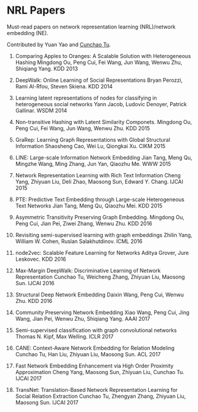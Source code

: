 # NRL Papers
Must-read papers on network representation learning (NRL)/network embedding (NE).

Contributed by Yuan Yao and [Cunchao Tu](http://thunlp.org/~tcc/).

1. Comparing Apples to Oranges: A Scalable Solution with Heterogeneous Hashing
Mingdong Ou, Peng Cui, Fei Wang, Jun Wang, Wenwu Zhu, Shiqiang Yang.  KDD 2013

1. DeepWalk: Online Learning of Social Representations
Bryan Perozzi, Rami Al-Rfou, Steven Skiena.  KDD 2014

1. Learning latent representations of nodes for classifying in heterogeneous social networks
Yann Jacob, Ludovic Denoyer, Patrick Gallinar. WSDM 2014

1. Non-transitive Hashing with Latent Similarity Componets.
Mingdong Ou, Peng Cui, Fei Wang, Jun Wang, Wenwu Zhu.  KDD 2015

1. GraRep: Learning Graph Representations with Global Structural Information
Shaosheng Cao, Wei Lu, Qiongkai Xu.  CIKM 2015

1. LINE: Large-scale Information Network Embedding
Jian Tang, Meng Qu, Mingzhe Wang, Ming Zhang, Jun Yan, Qiaozhu Me.  WWW 2015

1. Network Representation Learning with Rich Text Information
Cheng Yang, Zhiyuan Liu, Deli Zhao, Maosong Sun, Edward Y. Chang.  IJCAI 2015

1. PTE: Predictive Text Embedding through Large-scale Heterogeneous Text Networks
Jian Tang, Meng Qu, Qiaozhu Mei.  KDD 2015

1. Asymmetric Transitivity Preserving Graph Embedding.
Mingdong Ou, Peng Cui, Jian Pei, Ziwei Zhang, Wenwu Zhu.  KDD 2016

1. Revisiting semi-supervised learning with graph embeddings
Zhilin Yang, William W. Cohen, Ruslan Salakhutdinov. ICML 2016

1. node2vec: Scalable Feature Learning for Networks
Aditya Grover, Jure Leskovec.  KDD 2016

1. Max-Margin DeepWalk: Discriminative Learning of Network Representation
Cunchao Tu, Weicheng Zhang, Zhiyuan Liu, Maosong Sun.  IJCAI 2016

1. Structural Deep Network Embedding
Daixin Wang, Peng Cui, Wenwu Zhu.  KDD 2016

1. Community Preserving Network Embedding
Xiao Wang, Peng Cui, Jing Wang, Jian Pei, Wenwu Zhu, Shiqiang Yang. AAAI 2017

1. Semi-supervised classification with graph convolutional networks
Thomas N. Kipf, Max Welling. ICLR 2017

1. CANE: Context-Aware Network Embedding for Relation Modeling
Cunchao Tu, Han Liu, Zhiyuan Liu, Maosong Sun. ACL 2017

1. Fast Network Embedding Enhancement via High Order Proximity Approximation
Cheng Yang, Maosong Sun, Zhiyuan Liu, Cunchao Tu. IJCAI 2017

1. TransNet: Translation-Based Network Representation Learning for Social Relation Extraction
Cunchao Tu, Zhengyan Zhang, Zhiyuan Liu, Maosong Sun. IJCAI 2017


